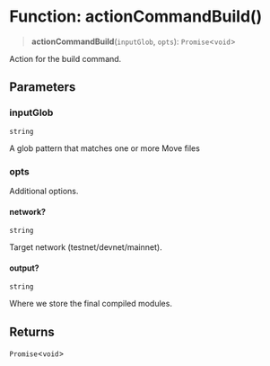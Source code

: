 # Function: actionCommandBuild()

> **actionCommandBuild**(`inputGlob`, `opts`): `Promise`\<`void`\>

Action for the build command.

## Parameters

### inputGlob

`string`

A glob pattern that matches one or more Move files

### opts

Additional options.

#### network?

`string`

Target network (testnet/devnet/mainnet).

#### output?

`string`

Where we store the final compiled modules.

## Returns

`Promise`\<`void`\>
